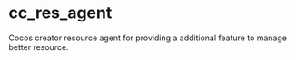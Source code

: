 # cc_res_agent
Cocos creator resource agent for providing a additional feature to manage better resource.
